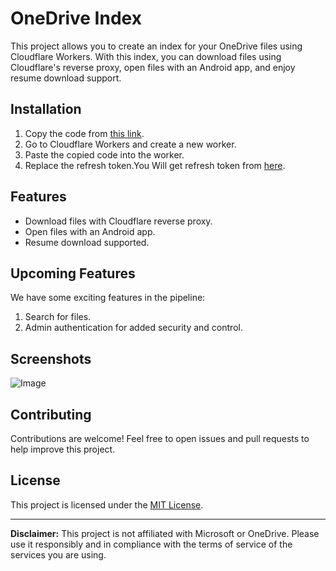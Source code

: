 # OneDrive Index

This project allows you to create an index for your OneDrive files using Cloudflare Workers. With this index, you can download files using Cloudflare's reverse proxy, open files with an Android app, and enjoy resume download support.

## Installation

1. Copy the code from [this link](https://github.com/mahbubmaruf178/one-index/blob/master/output/worker.js).
2. Go to Cloudflare Workers and create a new worker.
3. Paste the copied code into the worker.
4. Replace the refresh token.You Will get refresh token from [here](https://alist.nn.ci/tool/onedrive/request.html).

## Features

- Download files with Cloudflare reverse proxy.
- Open files with an Android app.
- Resume download supported.

## Upcoming Features

We have some exciting features in the pipeline:

1. Search for files.
2. Admin authentication for added security and control.

## Screenshots

![Image](<https://github.com/mahbubmaruf178/one-index/blob/master/screen/Screenshot%20(3).png?raw=true>)

## Contributing

Contributions are welcome! Feel free to open issues and pull requests to help improve this project.

## License

This project is licensed under the [MIT License](LICENSE).

---

**Disclaimer:** This project is not affiliated with Microsoft or OneDrive. Please use it responsibly and in compliance with the terms of service of the services you are using.